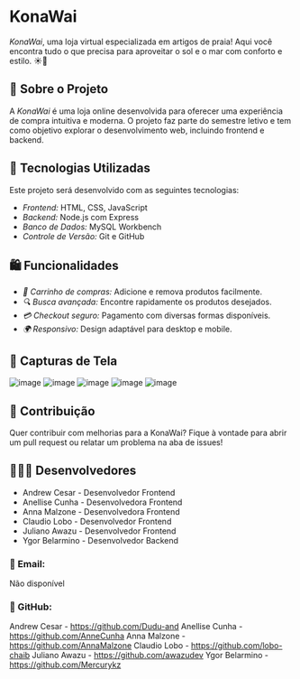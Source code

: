 # KonaWai
*KonaWai*, uma loja virtual especializada em artigos de praia! Aqui você encontra tudo o que precisa para aproveitar o sol e o mar com conforto e estilo. ☀️🌊

## 📌 Sobre o Projeto
A *KonaWai* é uma loja online desenvolvida para oferecer uma experiência de compra intuitiva e moderna. O projeto faz parte do semestre letivo e tem como objetivo explorar o desenvolvimento web, incluindo frontend e backend.

## 🚀 Tecnologias Utilizadas
Este projeto será desenvolvido com as seguintes tecnologias:
- *Frontend:* HTML, CSS, JavaScript
- *Backend:* Node.js com Express
- *Banco de Dados:* MySQL Workbench
- *Controle de Versão:* Git e GitHub

## 🛍️ Funcionalidades

- *🛒 Carrinho de compras:* Adicione e remova produtos facilmente.
- *🔍 Busca avançada:* Encontre rapidamente os produtos desejados.
- *💳 Checkout seguro:* Pagamento com diversas formas disponíveis.
- *🌍 Responsivo:* Design adaptável para desktop e mobile.

## 📸 Capturas de Tela

![image](https://github.com/user-attachments/assets/8f1e735a-f540-4294-aee2-1ddc76f38deb)
![image](https://github.com/user-attachments/assets/0048b080-1e60-45c3-b146-68742c0e5ed5)
![image](https://github.com/user-attachments/assets/fd696c43-37d3-4dfc-850f-d595e12fd93f)
![image](https://github.com/user-attachments/assets/d2eb6a9c-d857-44ff-8b45-964dcd18d642)
![image](https://github.com/user-attachments/assets/1e21bd67-d025-43f7-a5c6-f60c3e556da8)



## 🤝 Contribuição
Quer contribuir com melhorias para a KonaWai? Fique à vontade para abrir um pull request ou relatar um problema na aba de issues!

## 👩🏻‍💻 Desenvolvedores
- Andrew Cesar - Desenvolvedor Frontend
- Anellise Cunha - Desenvolvedora Frontend
- Anna Malzone - Desenvolvedora Frontend
- Claudio Lobo - Desenvolvedor Frontend
- Juliano Awazu - Desenvolvedor Frontend
- Ygor Belarmino - Desenvolvedor Backend

### 📧 Email: 
Não disponível
### 🐙 GitHub: 
Andrew Cesar - https://github.com/Dudu-and
Anellise Cunha - https://github.com/AnneCunha
Anna Malzone - https://github.com/AnnaMalzone
Claudio Lobo - https://github.com/lobo-chaib
Juliano Awazu - https://github.com/awazudev
Ygor Belarmino - https://github.com/Mercurykz
